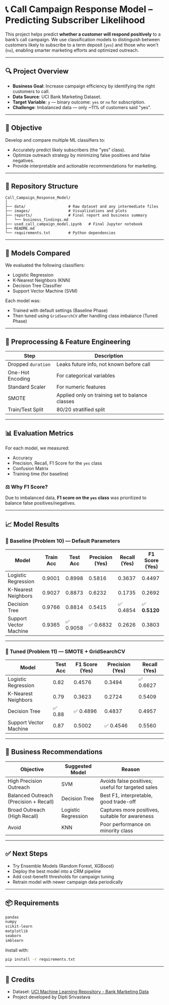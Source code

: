 
# 📞 Call Campaign Response Model – Predicting Subscriber Likelihood

This project helps predict **whether a customer will respond positively** to a bank’s call campaign. We use classification models to distinguish between customers likely to subscribe to a term deposit (`yes`) and those who won't (`no`), enabling smarter marketing efforts and optimized outreach.

---

## 🔍 Project Overview

- **Business Goal**: Increase campaign efficiency by identifying the right customers to call.
- **Data Source**: UCI Bank Marketing Dataset.
- **Target Variable**: `y` — binary outcome: `yes` or `no` for subscription.
- **Challenge**: Imbalanced data — only ~11% of customers said "yes".

---

## 🎯 Objective

Develop and compare multiple ML classifiers to:
- Accurately predict likely subscribers (the "yes" class).
- Optimize outreach strategy by minimizing false positives and false negatives.
- Provide interpretable and actionable recommendations for marketing.

---

## 📁 Repository Structure

```
Call_Campaign_Response_Model/
│
├── data/                   # Raw dataset and any intermediate files
├── images/                 # Visualizations and plots
├── reports/                # Final report and business summary
│   └── business_findings.md
├── used_call_campaign_model.ipynb   # Final Jupyter notebook
├── README.md
└── requirements.txt        # Python dependencies
```

---

## 🧪 Models Compared

We evaluated the following classifiers:
- Logistic Regression
- K-Nearest Neighbors (KNN)
- Decision Tree Classifier
- Support Vector Machine (SVM)

Each model was:
- Trained with default settings (Baseline Phase)
- Then tuned using `GridSearchCV` after handling class imbalance (Tuned Phase)

---

## 🧹 Preprocessing & Feature Engineering

| Step                           | Description |
|--------------------------------|-------------|
| Dropped `duration`             | Leaks future info, not known before call |
| One-Hot Encoding               | For categorical variables |
| Standard Scaler                | For numeric features |
| SMOTE                          | Applied only on training set to balance classes |
| Train/Test Split               | 80/20 stratified split |

---

## 📊 Evaluation Metrics

For each model, we measured:
- Accuracy
- Precision, Recall, F1 Score for the `yes` class
- Confusion Matrix
- Training time (for baseline)

### ⚖️ Why F1 Score?
Due to imbalanced data, **F1 score on the `yes` class** was prioritized to balance false positives/negatives.

---

## 📈 Model Results

### 🔹 Baseline (Problem 10) — Default Parameters

| Model                   | Train Acc | Test Acc | Precision (Yes) | Recall (Yes) | F1 Score (Yes) |
|------------------------|-----------|----------|------------------|--------------|----------------|
| Logistic Regression    | 0.9001    | 0.8998   | 0.5816           | 0.3637       | 0.4497         |
| K-Nearest Neighbors    | 0.9027    | 0.8873   | 0.6232           | 0.1735       | 0.2692         |
| Decision Tree          | 0.9766    | 0.8814   | 0.5415           | ✅ 0.4854     | ✅ **0.5120**   |
| Support Vector Machine | 0.9365    | ✅ 0.9058| ✅ 0.6832         | 0.2626       | 0.3803         |

---

### 🔹 Tuned (Problem 11) — SMOTE + GridSearchCV

| Model                   | Test Acc | F1 Score (Yes) | Precision (Yes) | Recall (Yes) |
|------------------------|----------|----------------|------------------|--------------|
| Logistic Regression    | 0.82     | 0.4576         | 0.3494           | ✅ 0.6627     |
| K-Nearest Neighbors    | 0.79     | 0.3623         | 0.2724           | 0.5409       |
| Decision Tree          | ✅ 0.88  | ✅ 0.4896       | 0.4837           | 0.4957       |
| Support Vector Machine | 0.87     | 0.5002         | ✅ 0.4546         | 0.5560       |

---

## 💼 Business Recommendations

| Objective                             | Suggested Model   | Reason                                           |
|--------------------------------------|-------------------|--------------------------------------------------|
| High Precision Outreach               | SVM               | Avoids false positives; useful for targeted sales|
| Balanced Outreach (Precision + Recall)| Decision Tree      | Best F1, interpretable, good trade-off           |
| Broad Outreach (High Recall)         | Logistic Regression| Captures more positives, suitable for awareness  |
| Avoid                                 | KNN               | Poor performance on minority class               |

---

## ✅ Next Steps

- Try Ensemble Models (Random Forest, XGBoost)
- Deploy the best model into a CRM pipeline
- Add cost-benefit thresholds for campaign tuning
- Retrain model with newer campaign data periodically

---

## 📦 Requirements

```bash
pandas
numpy
scikit-learn
matplotlib
seaborn
imblearn
```

Install with:
```bash
pip install -r requirements.txt
```

---

## 📌 Credits

- Dataset: [UCI Machine Learning Repository - Bank Marketing Data](https://archive.ics.uci.edu/ml/datasets/bank+marketing)
- Project developed by Dipti Srivastava
